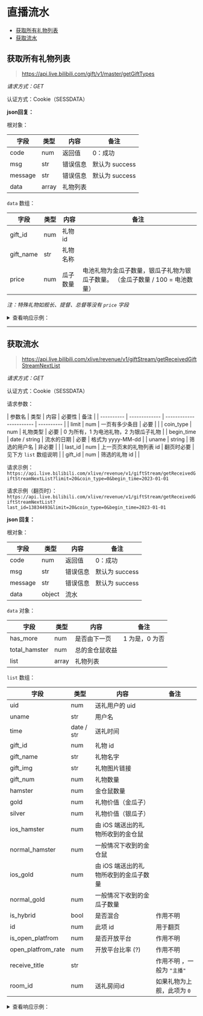 # 直播流水

- [获取所有礼物列表](#获取所有礼物列表)
- [获取流水](#获取流水)

## 获取所有礼物列表

> https://api.live.bilibili.com/gift/v1/master/getGiftTypes

*请求方式：GET*

认证方式：Cookie（SESSDATA）

**json回复：**

根对象：

| 字段    | 类型  | 内容     | 备注           |
| ------- | ----- | -------- | -------------- |
| code    | num   | 返回值   | 0：成功        |
| msg     | str   | 错误信息 | 默认为 success |
| message | str   | 错误信息 | 默认为 success |
| data    | array | 礼物列表 |                |

`data` 数组：

| 字段      | 类型 | 内容     | 备注                                                                           |
| --------- | ---- | -------- | ------------------------------------------------------------------------------ |
| gift_id   | num  | 礼物 id  |                                                                                |
| gift_name | str  | 礼物名称 |                                                                                |
| price     | num  | 瓜子数量 | 电池礼物为金瓜子数量，银瓜子礼物为银瓜子数量。 （金瓜子数量 / 100 = 电池数量） |

*注：特殊礼物如舰长、提督、总督等没有 `price` 字段*

<details>
<summary>查看响应示例：</summary>

```json
  {
    "code": 0,
    "msg": "success",
    "message": "success",
    "data": [
      {
        "gift_id": 10001,
        "gift_name": "总督"
      },
      {
        "gift_id": 10002,
        "gift_name": "提督"
      },
      {
        "gift_id": 10003,
        "gift_name": "舰长"
      },
      {
        "gift_id": 12000,
        "gift_name": "醒目留言"
      },
      {
        "gift_id": 1,
        "price": 100,
        "gift_name": "辣条"
      },
      {
        "gift_id": 3,
        "price": 9900,
        "gift_name": "B坷垃"
      },
      {
        "gift_id": 6,
        "price": 1000,
        "gift_name": "亿圆"
      },
      {
        "gift_id": 30426,
        "price": 0,
        "gift_name": "BLS能量石"
      },
      {
        "gift_id": 30706,
        "price": 1000,
        "gift_name": "生日快乐"
      },
      {
        "gift_id": 30707,
        "price": 5200,
        "gift_name": "生日蛋糕"
      },
      {
        "gift_id": 30708,
        "price": 52000,
        "gift_name": "生日王冠"
      },
      {
        "gift_id": 31049,
        "price": 6600,
        "gift_name": "干杯"
      },
      {
        "gift_id": 31116,
        "price": 6600,
        "gift_name": "干杯"
      },
      {
        "gift_id": 31251,
        "price": 6600,
        "gift_name": "干杯"
      },
      {
        "gift_id": 31531,
        "price": 0,
        "gift_name": "PK票"
      },
      {
        "gift_id": 31588,
        "price": 19900,
        "gift_name": "星河入梦"
      },
      {
        "gift_id": 31589,
        "price": 131400,
        "gift_name": "我星永恒"
      },
      {
        "gift_id": 32276,
        "price": 0,
        "gift_name": "粉丝团灯牌"
      },
      ...
    ]
  }
```

</details>

---

## 获取流水

> https://api.live.bilibili.com/xlive/revenue/v1/giftStream/getReceivedGiftStreamNextList

*请求方式：GET*

认证方式：Cookie（SESSDATA）

请求参数：

| 参数名     | 类型          | 内容                    | 必要性     | 备注                                   |
| ---------- | ------------- | ----------------------- | ---------- |
| limit      | num           | 一页有多少条目          | 必要       |                                        |
| coin_type  | num           | 礼物类型                | 必要       | 0 为所有，1 为电池礼物，2 为银瓜子礼物 |
| begin_time | date / string | 流水的日期              | 必要       | 格式为 yyyy-MM-dd                      |
| uname      | string        | 筛选的用户名            | 非必要     |                                        |
| last_id    | num           | 上一页页末的礼物列表 id | 翻页时必要 | 见下方 `list` 数组说明                 |
| gift_id    | num           | 筛选的礼物 id           |            |

请求示例：`https://api.live.bilibili.com/xlive/revenue/v1/giftStream/getReceivedGiftStreamNextList?limit=20&coin_type=0&begin_time=2023-01-01`

请求示例（翻页时）：`https://api.live.bilibili.com/xlive/revenue/v1/giftStream/getReceivedGiftStreamNextList?last_id=13834493&limit=20&coin_type=0&begin_time=2023-01-01`

**json 回复：**

根对象：

| 字段    | 类型   | 内容     | 备注           |
| ------- | ------ | -------- | -------------- |
| code    | num    | 返回值   | 0：成功        |
| msg     | str    | 错误信息 | 默认为 success |
| message | str    | 错误信息 | 默认为 success |
| data    | object | 流水     |                |

`data` 对象：

| 字段          | 类型  | 内容           | 备注           |
| ------------- | ----- | -------------- | -------------- |
| has_more      | num   | 是否由下一页   | 1 为是，0 为否 |
| total_hamster | num   | 总的金仓鼠收益 |
| list          | array | 礼物列表       |

`list` 数组：

| 字段               | 类型       | 内容                                  | 备注                       |
| ------------------ | ---------- | ------------------------------------- | -------------------------- |
| uid                | num        | 送礼用户的 uid                        |                            |
| uname              | str        | 用户名                                |                            |
| time               | date / str | 送礼时间                              |                            |
| gift_id            | num        | 礼物 id                               |                            |
| gift_name          | str        | 礼物名字                              |                            |
| gift_img           | str        | 礼物图片链接                          |                            |
| gift_num           | num        | 礼物数量                              |                            |
| hamster            | num        | 金仓鼠数量                            |                            |
| gold               | num        | 礼物价值（金瓜子）                    |
| silver             | num        | 礼物价值（银瓜子）                    |
| ios_hamster        | num        | 由 iOS 端送出的礼物所收到的金仓鼠     |                            |
| normal_hamster     | num        | 一般情况下收到的金仓鼠                |                            |
| ios_gold           | num        | 由 iOS 端送出的礼物所收到的金瓜子数量 |                            |
| normal_gold        | num        | 一般情况下收到的金瓜子数量            |                            |
| is_hybrid          | bool       | 是否混合                              | 作用不明                   |
| id                 | num        | 此项 id                               | 用于翻页                   |
| is_open_platfrom   | num        | 是否开放平台                          | 作用不明                   |
| open_platfrom_rate | num        | 开放平台比率 (?)                      | 作用不明                   |
| receive_title      | str        |                                       | 作用不明 ，一般为 `"主播"` |
| room_id            | num        | 送礼房间id                            | 如果礼物为上舰，此项为 `0` |

<details>
<summary>查看响应示例：</summary>

```json
{
  "code": 0,
  "message": "0",
  "ttl": 1,
  "data": {
    "list": [
      {
        "uid": 0000000000,
        "uname": "XXXXXXX",
        "time": "2023-01-01 00:00:00",
        "gift_id": 31216,
        "gift_name": "i了i了",
        "gift_img": "https://s1.hdslb.com/bfs/live/1157a445487b39c0b7368d91b22290c60fa665b2.png",
        "gift_num": 1,
        "hamster": 50,
        "gold": 100,
        "silver": 0,
        "ios_hamster": 0,
        "normal_hamster": 50,
        "ios_gold": 0,
        "normal_gold": 100,
        "is_hybrid": false,
        "id": 14269551,
        "is_open_platfrom": 0,
        "open_platfrom_rate": 0,
        "receive_title": "主播",
        "room_id": 000001
      },
      {
        "uid": 0000000000,
        "uname": "XXXXXXX",
        "time": "2023-01-01 00:00:00",
        "gift_id": 10003,
        "gift_name": "舰长",
        "gift_img": "https://i0.hdslb.com/bfs/live/f1be2a2d5b227ce72641de1ad64bcc7f9e4111c3.png",
        "gift_num": 1,
        "hamster": 69000,
        "gold": 138000,
        "silver": 0,
        "ios_hamster": 0,
        "normal_hamster": 69000,
        "ios_gold": 0,
        "normal_gold": 138000,
        "is_hybrid": false,
        "id": 14258453,
        "is_open_platfrom": 0,
        "open_platfrom_rate": 0,
        "receive_title": "主播",
        "room_id": 000000
      },
      {
        "uid": 0000000000,
        "uname": "XXXXXXX",
        "time": "2023-01-01 00:00:00",
        "gift_id": 31036,
        "gift_name": "小花花",
        "gift_img": "https://s1.hdslb.com/bfs/live/8b40d0470890e7d573995383af8a8ae074d485d9.png",
        "gift_num": 1,
        "hamster": 50,
        "gold": 100,
        "silver": 0,
        "ios_hamster": 0,
        "normal_hamster": 50,
        "ios_gold": 0,
        "normal_gold": 100,
        "is_hybrid": false,
        "id": 14243903,
        "is_open_platfrom": 0,
        "open_platfrom_rate": 0,
        "receive_title": "主播",
        "room_id": 000001
      },
      {
        "uid": 0000000000,
        "uname": "XXXXXXX",
        "time": "2023-01-01 00:00:00",
        "gift_id": 30047,
        "gift_name": "友谊的小船",
        "gift_img": "https://s1.hdslb.com/bfs/live/b33c94c51b669bd88f811ecf5f4e34a1db22a648.png",
        "gift_num": 1,
        "hamster": 2450,
        "gold": 4900,
        "silver": 0,
        "ios_hamster": 0,
        "normal_hamster": 2450,
        "ios_gold": 0,
        "normal_gold": 4900,
        "is_hybrid": false,
        "id": 14242683,
        "is_open_platfrom": 0,
        "open_platfrom_rate": 0,
        "receive_title": "主播",
        "room_id": 000001
      },
      {
        "uid": 0000000000,
        "uname": "XXXXXXX",
        "time": "2023-01-01 00:00:00",
        "gift_id": 31738,
        "gift_name": "粉丝团灯牌",
        "gift_img": "https://s1.hdslb.com/bfs/live/cbed3bb0a894369b49ceaf0b5337b4491b75ac42.png",
        "gift_num": 1,
        "hamster": 0,
        "gold": 1000,
        "silver": 1000,
        "ios_hamster": 0,
        "normal_hamster": 0,
        "ios_gold": 0,
        "normal_gold": 0,
        "is_hybrid": false,
        "id": 14237376,
        "is_open_platfrom": 0,
        "open_platfrom_rate": 0,
        "receive_title": "主播",
        "room_id": 000001
      }
    ],
    "has_more": 1,
    "total_hamster": 122050
  }
}
```

</details>
